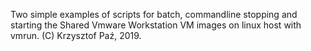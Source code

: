 
Two simple examples of scripts for batch, commandline stopping and starting the Shared Vmware Workstation VM images on linux host with vmrun. (C) Krzysztof Paź, 2019.
